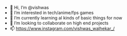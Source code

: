 - 👋 Hi, I’m @vishwas
- 👀 I’m interested in tech/anime/fps games
- 🌱 I’m currently learning al kinds of basic things for now
- 💞️ I’m looking to collaborate on high end projects
- 📫 https://www.instagram.com/vishwas_walhekar_/

<!---
NATSU03/NATSU03 is a ✨ special ✨ repository because its `README.md` (this file) appears on your GitHub profile.
You can click the Preview link to take a look at your changes.
--->
